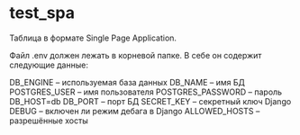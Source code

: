 # test_spa

Таблица в формате Single Page Application.

Файл .env должен лежать в корневой папке. В себе он содержит следующие данные:

DB_ENGINE – используемая база данных 
DB_NAME – имя 
БД POSTGRES_USER – имя пользователя 
POSTGRES_PASSWORD – пароль 
DB_HOST=db 
DB_PORT – порт 
БД SECRET_KEY – секретный ключ Django 
DEBUG – включен ли режим дебага в Django 
ALLOWED_HOSTS – разрешённые хосты

